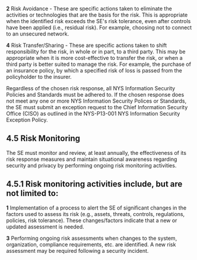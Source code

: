 **2** Risk Avoidance - These are specific actions taken to eliminate the activities or technologies that are the basis for the risk. This is appropriate when the identified risk exceeds the SE's risk tolerance, even after controls have been applied (i.e., residual risk). For example, choosing not to connect to an unsecured network.

**4** Risk Transfer/Sharing - These are specific actions taken to shift responsibility for the risk, in whole or in part, to a third party. This may be appropriate when it is more cost-effective to transfer the risk, or when a third party is better suited to manage the risk. For example, the purchase of an insurance policy, by which a specified risk of loss is passed from the policyholder to the insurer.

Regardless of the chosen risk response, all NYS Information Security Policies and Standards must be adhered to. If the chosen response does not meet any one or more NYS Information Security Polices or Standards, the SE must submit an exception request to the Chief Information Security Office (CISO) as outlined in the NYS-P13-001 NYS Information Security Exception Policy.

## **4.5 Risk Monitoring**

The SE must monitor and review, at least annually, the effectiveness of its risk response measures and maintain situational awareness regarding security and privacy by performing ongoing risk monitoring activities.

## **4.5.1 Risk monitoring activities include, but are not limited to:**

**1** Implementation of a process to alert the SE of significant changes in the factors used to assess its risk (e.g., assets, threats, controls, regulations, policies, risk tolerance). These changes/factors indicate that a new or updated assessment is needed.

**3** Performing ongoing risk assessments when changes to the system, organization, compliance requirements, etc. are identified. A new risk assessment may be required following a security incident.